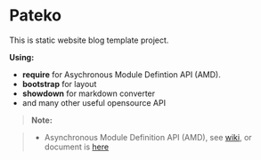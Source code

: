 Pateko
===

This is static website blog template project.

**Using:**

- **require** for Asychronous Module Defintion API (AMD).
- **bootstrap** for layout
- **showdown** for markdown converter
- and many other useful opensource API

> **Note:**

> - Asynchronous Module Definition API (AMD), see [wiki][1], or document is [here][2]

[1]:http://en.wikipedia.org/wiki/Asynchronous_module_definition
[2]:https://github.com/amdjs/amdjs-api/wiki/AMD